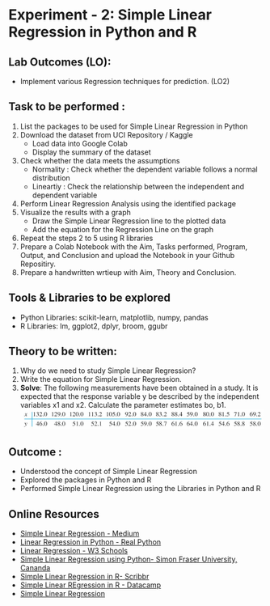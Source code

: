 # Experiment - 2: Simple Linear Regression in Python and R
## Lab Outcomes (LO):
* Implement various Regression techniques for prediction. (LO2)
## Task to be performed :
1. List the packages to be used for Simple Linear Regression in Python
2. Download the dataset from UCI Repository / Kaggle
   - Load data into Google Colab
   - Display the summary of the dataset
3. Check whether the data meets the assumptions
   - Normality : Check whether the dependent variable follows a normal distribution
   - Lineartiy : Check the relationship between the independent and dependent variable
5. Perform Linear Regression Analysis using the identified package
6. Visualize the results with a graph
   - Draw the Simple Linear Regression line to the plotted data
   - Add the equation for the Regression Line on the graph
8. Repeat the steps 2 to 5 using R libraries
9. Prepare a Colab Notebook with the Aim, Tasks performed, Program, Output, and Conclusion and upload the Notebook in your Github Repositiry.
10. Prepare a handwritten wrtieup with Aim, Theory and Conclusion.

## Tools & Libraries to be explored
* Python Libraries: scikit-learn, matplotlib, numpy, pandas
* R Libraries: lm, ggplot2, dplyr, broom, ggubr

## Theory to be written:
1. Why do we need to study Simple Linear Regression?
2. Write the equation for Simple Linear Regression.
3. **Solve**: The following measurements have been obtained in a study. It is expected that the response variable y be described by the independent variables x1 and x2. Calculate the parameter estimates bo, b1.   
   ![SLR Problem](https://github.com/LifnaJos/ADL601-Data-Analytics-and-Visualization-Lab/blob/main/Experiments/SLR_Problem.png)

## Outcome :
* Understood the concept of Simple Linear Regression
* Explored the packages in Python and R
* Performed Simple Linear Regression using the Libraries in Python and R

## Online Resources
* [Simple Linear Regression - Medium](https://medium.com/@shuv.sdr/simple-linear-regression-in-python-a0069b325bf8)
* [Linear Regression in Python - Real Python](https://realpython.com/linear-regression-in-python/)
* [Linear Regression - W3 Schools](https://www.w3schools.com/python/python_ml_linear_regression.asp)
* [Simple Linear Regression using Python- Simon Fraser University, Cananda](https://www.sfu.ca/~mjbrydon/tutorials/BAinPy/09_regression.html)
* [Simple Linear Regression in R- Scribbr](https://www.scribbr.com/statistics/linear-regression-in-r/)
* [Simple Linear REgression in R - Datacamp](https://www.datacamp.com/tutorial/linear-regression-R)
* [Simple Linear Regression](http://www.sthda.com/english/articles/40-regression-analysis/167-simple-linear-regression-in-r/)
